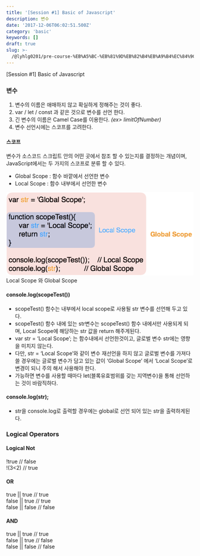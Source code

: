 ```yaml
---
title: '[Session #1] Basic of Javascript'
description: 변수
date: '2017-12-06T06:02:51.500Z'
category: 'basic'
keywords: []
draft: true
slug: >-
  /@lyhlg0201/pre-course-%EB%A5%BC-%EB%81%9D%EB%82%B4%EB%A9%B4%EC%84%9C-%EC%A0%95%EB%A6%AC-50721d285681
---
```


\[Session #1\] Basic of Javascript

### 변수

1.  변수의 이름은 애매하지 않고 확실하게 정해주는 것이 좋다.
2.  var / let / const 과 같은 것으로 변수를 선언 한다.
3.  긴 변수의 이름은 Camel Case를 이용한다. _(ex> limitOfNumber)_
4.  변수 선언시에는 스코프를 고려한다.

#### 스코프

변수가 소스코드 스크립트 안의 어떤 곳에서 참조 할 수 있는지를 결정하는 개념이며, JavaScript에서는 두 가지의 스코프로 분류 할 수 있다.

- Global Scope : 함수 바깥에서 선언한 변수
- Local Scope : 함수 내부에서 선언한 변수

![Local Scope 와 Global Scope](img/1__8YRisHoPmKoI829RTMmD6A.jpeg)
Local Scope 와 Global Scope

#### console.log(scopeTest())

- scopeTest() 함수는 내부에서 local scope로 사용될 str 변수를 선언해 두고 있다.
- scopeTest() 함수 내에 있는 str변수는 scopeTest() 함수 내에서만 사용되게 되며, Local Scope에 해당하는 str 값을 return 해주게된다.
- var str = ‘Local Scope’; 는 함수내에서 선언한것이고, 글로벌 변수 str에는 영향을 미치지 않는다.
- 다만, str = ‘Local Scope’와 같이 변수 재선언을 하지 않고 글로벌 변수를 가져다 쓸 경우에는 글로벌 변수가 담고 있는 값이 ‘Global Scope’ 에서 ‘Local Scope’로 변경이 되니 주의 해서 사용해야 한다.
- 가능하면 변수를 사용할 때마다 let(블록유효범위를 갖는 지역변수)을 통해 선언하는 것이 바람직하다.

#### console.log(str);

- str을 console.log로 출력할 경우에는 global로 선언 되어 있는 str을 출력하게된다.

### Logical Operators

#### Logical Not

!true // false  
!(3<2) // true

#### OR

true || true // true  
false || true // true  
false || false // false

#### AND

true || true // true  
false || true // false  
false || false // false
